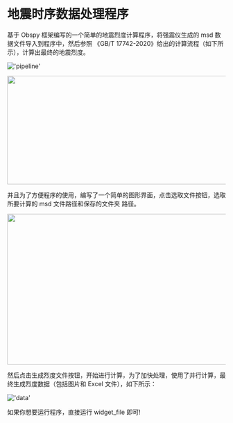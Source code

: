 # 地震时序数据处理程序

基于 Obspy 框架编写的一个简单的地震烈度计算程序，将强震仪生成的 msd 数据文件导入到程序中，然后参照
《GB/T 17742-2020》给出的计算流程（如下所示），计算出最终的地震烈度。

!['pipeline'](https://user-images.githubusercontent.com/15026221/209750237-958e8ee4-fb71-4dd1-a032-25656c9714e9.png)
<div align=center><img style="width: 703px;height: 250px" src="https://user-images.githubusercontent.com/15026221/209750237-958e8ee4-fb71-4dd1-a032-25656c9714e9.png"/></div>

并且为了方便程序的使用，编写了一个简单的图形界面，点击选取文件按钮，选取所要计算的 msd 文件路径和保存的文件夹
路径。

<div align=center><img style="width: 505px;height: 347px" src="https://user-images.githubusercontent.com/15026221/209750246-1af85d02-7eb7-416c-b267-f14ab5e9d36f.png"/></div>

然后点击生成烈度文件按钮，开始进行计算，为了加快处理，使用了并行计算，最终生成烈度数据（包括图片和 Excel 文件），如下所示：

!['data'](https://user-images.githubusercontent.com/15026221/209750251-16d87879-7dad-42dd-93ac-117b473d5b78.png)

如果你想要运行程序，直接运行 widget_file 即可!